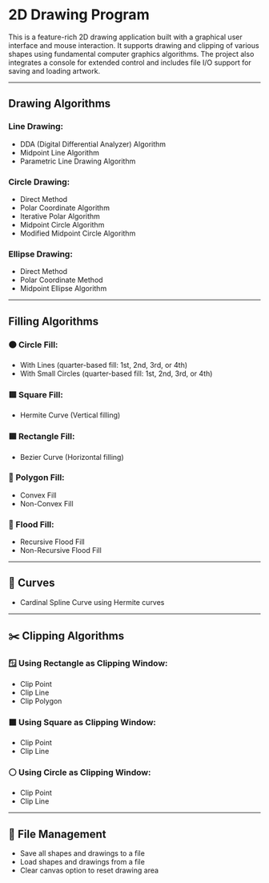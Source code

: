 # 2D Drawing Program

This is a feature-rich 2D drawing application built with a graphical user interface and mouse interaction. It supports drawing and clipping of various shapes using fundamental computer graphics algorithms. The project also integrates a console for extended control and includes file I/O support for saving and loading artwork.

---


## Drawing Algorithms

### Line Drawing:
- DDA (Digital Differential Analyzer) Algorithm
- Midpoint Line Algorithm
- Parametric Line Drawing Algorithm

### Circle Drawing:
- Direct Method
- Polar Coordinate Algorithm
- Iterative Polar Algorithm
- Midpoint Circle Algorithm
- Modified Midpoint Circle Algorithm

### Ellipse Drawing:
- Direct Method
- Polar Coordinate Method
- Midpoint Ellipse Algorithm

---

## Filling Algorithms

### 🟠 Circle Fill:
- With Lines (quarter-based fill: 1st, 2nd, 3rd, or 4th)
- With Small Circles (quarter-based fill: 1st, 2nd, 3rd, or 4th)

### 🟥 Square Fill:
- Hermite Curve (Vertical filling)

### 🟦 Rectangle Fill:
- Bezier Curve (Horizontal filling)

### 🔺 Polygon Fill:
- Convex Fill
- Non-Convex Fill

### 🌊 Flood Fill:
- Recursive Flood Fill
- Non-Recursive Flood Fill

---

## 🧮 Curves

- Cardinal Spline Curve using Hermite curves

---

## ✂️ Clipping Algorithms

### 🪟 Using Rectangle as Clipping Window:
- Clip Point
- Clip Line
- Clip Polygon

### ⬛ Using Square as Clipping Window:
- Clip Point
- Clip Line

### ⚪ Using Circle as Clipping Window:
- Clip Point
- Clip Line

---

## 💾 File Management
- Save all shapes and drawings to a file
- Load shapes and drawings from a file
- Clear canvas option to reset drawing area

